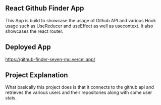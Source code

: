 ## React Github Finder App

This App is build to showcase the usage of Github API and various Hook usage such as UseReducer and useEffect as well as usecontext. It also showcases the react router.

## Deployed App

https://github-finder-seven-mu.vercel.app/

## Project Explanation

What basically this project does is that it connects to the github api and retrieves the various users and their repositories along with some user stats.

